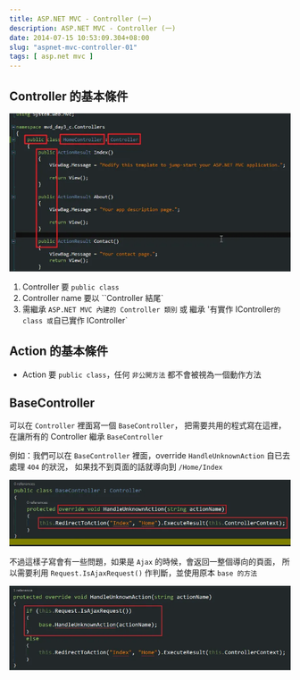 ```yaml
---
title: ASP.NET MVC - Controller (一)
description: ASP.NET MVC - Controller (一)
date: 2014-07-15 10:53:09.304+08:00
slug: "aspnet-mvc-controller-01"
tags: [ asp.net mvc ]
---
```


## Controller 的基本條件

![](./01.webp)

1. Controller 要 `public class`
2. Controller name 要以 ``Controller 結尾`
3. 需繼承 `ASP.NET MVC 內建的 Controller 類別` 或 繼承 '有實作 IController` 的 class 或 `自已實作 IController`

## Action 的基本條件

- Action 要 `public class`，任何 `非公開方法` 都不會被視為一個動作方法

## BaseController

可以在 `Controller` 裡面寫一個 `BaseController`，
把需要共用的程式寫在這裡，在讓所有的 Controller 繼承 `BaseController`

例如：我們可以在 `BaseController` 裡面，override `HandleUnknownAction` 自已去處理 `404` 的狀況，
如果找不到頁面的話就導向到 `/Home/Index`

![](./02.webp)

不過這樣子寫會有一些問題，如果是 `Ajax` 的時候，會返回一整個導向的頁面，
所以需要利用 `Request.IsAjaxRequest()` 作判斷，並使用原本 `base 的方法`

![](./03.webp)